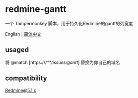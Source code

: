 # redmine-gantt
一个 Tampermonkey 脚本，用于持久化Redmine的gantt的列宽度

English | [简体中文](./README-zh_CN.md)

## usaged
将 @match \[https:\/\/*\/**\/issues\/gantt*\] 替换为你自己的域名

## compatibility
Redmine@5.1.x

